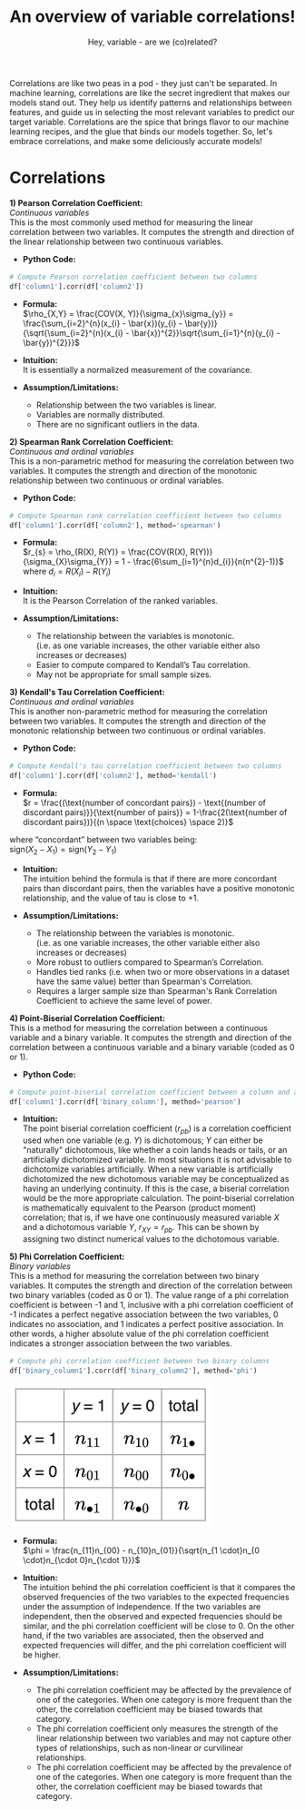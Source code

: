 ﻿---
layout: post
title: An overview of variable correlations!
subtitle: Hey, variable - are we (co)related?
katex: true
image: /img/correlations/small-correlation-and-causation.webp
bigimg: /img/correlations/correlation_big_logo.png
tags: [machine-learning, mathematics, correlation]
---

Correlations are like two peas in a pod - they just can't be separated. In machine learning, correlations are like the secret ingredient that makes our models stand out. They help us identify patterns and relationships between features, and guide us in selecting the most relevant variables to predict our target variable. Correlations are the spice that brings flavor to our machine learning recipes, and the glue that binds our models together. So, let's embrace correlations, and make some deliciously accurate models!

# Correlations <br>

**1) Pearson Correlation Coefficient:** <br>
*Continuous variables* <br>
This is the most commonly used method for measuring the linear correlation between two variables. It computes the strength and direction of the linear relationship between two continuous variables.

- **Python Code:** <br>

```python
# Compute Pearson correlation coefficient between two columns
df['column1'].corr(df['column2'])
```

- **Formula:** <br>
$\rho_{X,Y} = \frac{COV(X, Y)}{\sigma_{x}\sigma_{y}} = \frac{\sum_{i=2}^{n}(x_{i} - \bar{x})(y_{i} - \bar{y})}{\sqrt{\sum_{i=2}^{n}(x_{i} - \bar{x})^{2}}\sqrt{\sum_{i=1}^{n}(y_{i} - \bar{y})^{2}}}$

- **Intuition:** <br>
It is essentially a normalized measurement of the covariance.

- **Assumption/Limitations:**
  - Relationship between the two variables is linear. <br>
  - Variables are normally distributed. <br>
  - There are no significant outliers in the data. <br>

**2) Spearman Rank Correlation Coefficient:** <br>
*Continuous and ordinal variables* <br>
This is a non-parametric method for measuring the correlation between two variables. It computes the strength and direction of the monotonic relationship between two continuous or ordinal variables.

- **Python Code:** <br>

```python
# Compute Spearman rank correlation coefficient between two columns
df['column1'].corr(df['column2'], method='spearman')
```

- **Formula:** <br>
$r_{s} = \rho_{R(X), R(Y)} = \frac{COV(R(X), R(Y))}{\sigma_{X}\sigma_{Y}} = 1 - \frac{6\sum_{i=1}^{n}d_{i}}{n(n^{2}-1)}$ where $d_{i} = R(X_{i}) - R(Y_{i})$

- **Intuition:** <br>
It is the Pearson Correlation of the ranked variables.

- **Assumption/Limitations:**
  - The relationship between the variables is monotonic. <br>
    (i.e. as one variable increases, the other variable either also increases or decreases) <br>
  - Easier to compute compared to Kendall’s Tau correlation. <br>
  - May not be appropriate for small sample sizes. <br>

**3) Kendall's Tau Correlation Coefficient:** <br>
*Continuous and ordinal variables* <br>
This is another non-parametric method for measuring the correlation between two variables. It computes the strength and direction of the monotonic relationship between two continuous or ordinal variables.

- **Python Code:** <br>

```python
# Compute Kendall's tau correlation coefficient between two columns
df['column1'].corr(df['column2'], method='kendall')
```

- **Formula:** <br>
$r = \frac{(\text{number of concordant pairs}) - \text{(number of discordant pairs)}}{\text{number of pairs}} = 1-\frac{2(\text{number of discordant pairs})}{(n \space \text{choices} \space 2)}$ <br>

where “concordant” between two variables being: <br>
$\text{sign}(X_{2} - X_{1}) = \text{sign}(Y_{2} - Y_{1})$

- **Intuition:** <br>
The intuition behind the formula is that if there are more concordant pairs than discordant pairs, then the variables have a positive monotonic relationship, and the value of tau is close to +1.

- **Assumption/Limitations:**
  - The relationship between the variables is monotonic. <br>
    (i.e. as one variable increases, the other variable either also increases or decreases) <br>
  - More robust to outliers compared to Spearman’s Correlation. <br>
  - Handles tied ranks (i.e. when two or more observations in a dataset have the same value) better than Spearman's Correlation. <br>
  - Requires a larger sample size than Spearman's Rank Correlation Coefficient to achieve the same level of power. <br>

**4) Point-Biserial Correlation Coefficient:** <br>
This is a method for measuring the correlation between a continuous variable and a binary variable. It computes the strength and direction of the correlation between a continuous variable and a binary variable (coded as 0 or 1).

- **Python Code:** <br>

```python
# Compute point-biserial correlation coefficient between a column and a binary column
df['column1'].corr(df['binary_column'], method='pearson')
```

- **Intuition:** <br>
The point biserial correlation coefficient ($r_{pb}$) is a correlation coefficient used when one variable (e.g. $Y$) is dichotomous; $Y$ can either be "naturally" dichotomous, like whether a coin lands heads or tails, or an artificially dichotomized variable. In most situations it is not advisable to dichotomize variables artificially. When a new variable is artificially dichotomized the new dichotomous variable may be conceptualized as having an underlying continuity. If this is the case, a biserial correlation would be the more appropriate calculation. The point-biserial correlation is mathematically equivalent to the Pearson (product moment) correlation; that is, if we have one continuously measured variable $X$ and a dichotomous variable $Y$, $r_{XY} = r_{pb}$. This can be shown by assigning two distinct numerical values to the dichotomous variable. <br>

**5) Phi Correlation Coefficient:** <br>
*Binary variables* <br>
This is a method for measuring the correlation between two binary variables. It computes the strength and direction of the correlation between two binary variables (coded as 0 or 1). The value range of a phi correlation coefficient is between -1 and 1, inclusive with a phi correlation coefficient of -1 indicates a perfect negative association between the two variables, 0 indicates no association, and 1 indicates a perfect positive association. In other words, a higher absolute value of the phi correlation coefficient indicates a stronger association between the two variables.

```python
# Compute phi correlation coefficient between two binary columns
df['binary_column1'].corr(df['binary_column2'], method='phi')
```

![](/img/correlations/groups.png)

- **Formula:** <br>
$\phi = \frac{n_{11}n_{00} - n_{10}n_{01}}{\sqrt{n_{1 \cdot}n_{0 \cdot}n_{\cdot 0}n_{\cdot 1}}}$

- **Intuition:** <br>
The intuition behind the phi correlation coefficient is that it compares the observed frequencies of the two variables to the expected frequencies under the assumption of independence. If the two variables are independent, then the observed and expected frequencies should be similar, and the phi correlation coefficient will be close to 0. On the other hand, if the two variables are associated, then the observed and expected frequencies will differ, and the phi correlation coefficient will be higher.

- **Assumption/Limitations:**
  - The phi correlation coefficient may be affected by the prevalence of one of the categories. When one category is more frequent than the other, the correlation coefficient may be biased towards that category.
  - The phi correlation coefficient only measures the strength of the linear relationship between two variables and may not capture other types of relationships, such as non-linear or curvilinear relationships.
  - The phi correlation coefficient may be affected by the prevalence of one of the categories. When one category is more frequent than the other, the correlation coefficient may be biased towards that category.
